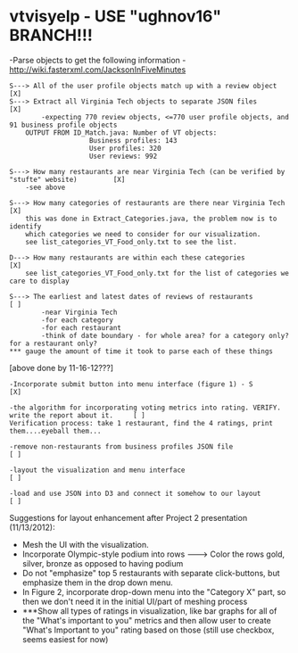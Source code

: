 vtvisyelp - USE "ughnov16" BRANCH!!!
=========
-Parse objects to get the following information - http://wiki.fasterxml.com/JacksonInFiveMinutes

    S---> All of the user profile objects match up with a review object                             [X]           
    S---> Extract all Virginia Tech objects to separate JSON files                                  [X]
		    -expecting 770 review objects, <=770 user profile objects, and 91 business profile objects
		OUTPUT FROM ID_Match.java: Number of VT objects:
						Business profiles: 143
						User profiles: 320
						User reviews: 992

	S---> How many restaurants are near Virginia Tech (can be verified by "stufte" website)         [X]
		-see above			

	S---> How many categories of restaurants are there near Virginia Tech                           [X]
		this was done in Extract_Categories.java, the problem now is to identify 
		which categories we need to consider for our visualization.
		see list_categories_VT_Food_only.txt to see the list. 

 	D---> How many restaurants are within each these categories										[X]
		see list_categories_VT_Food_only.txt for the list of categories we care to display

	S---> The earliest and latest dates of reviews of restaurants                                   [ ]
			-near Virginia Tech
			-for each category
			-for each restaurant
			-think of date boundary - for whole area? for a category only? for a restaurant only?
	*** gauge the amount of time it took to parse each of these things

[above done by 11-16-12???]

    -Incorporate submit button into menu interface (figure 1) - S                                       [X]

    -the algorithm for incorporating voting metrics into rating. VERIFY. write the report about it.     [ ]
  	Verification process: take 1 restaurant, find the 4 ratings, print them....eyeball them...

    -remove non-restaurants from business profiles JSON file											[ ]

    -layout the visualization and menu interface                                                        [ ]

    -load and use JSON into D3 and connect it somehow to our layout                                     [ ]


Suggestions for layout enhancement after Project 2 presentation (11/13/2012):
- Mesh the UI with the visualization.
- Incorporate Olympic-style podium into rows ---> Color the rows gold, silver, bronze as opposed to having podium
- Do not "emphasize" top 5 restaurants with separate click-buttons, but emphasize them in the drop down menu.
- In Figure 2, incorporate drop-down menu into the "Category X" part, so then we don't need it in the initial UI/part of meshing process
- ***Show all types of ratings in visualization, like bar graphs for all of the "What's important to you" metrics
	and then allow user to create "What's Important to you" rating based on those (still use checkbox, seems easiest for now)




